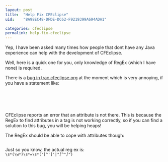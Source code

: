 ```yaml
---
layout: post
title:  "Help Fix CFEclipse"
uid:	"8A98EC48-DFDE-DC62-F9219399A694ADA1"

categories: cfeclipse
permalink: help-fix-cfeclipse
---
```

Yep, I have been asked many times how people that dont have any Java experience can help with the development of CFEclipse.

Well, here is a quick one for you, only knowledge of RegEx (which I have none) is required.

There is a <a href="http://trac.cfeclipse.org/cfeclipse/ticket/15">bug in trac.cfeclipse.org</a> at the moment which is very annoying, if you have a statement like:

<code>
<cfif ListGetAt(i,1,"=") neq "errorType">

</cfif>
</code>

CFEclipse reports an error that an attribute is not there. This is because the RegEx to find attributes in a tag is not working correctly, so if you can find a solution to this bug, you will be helping heaps!

The RegEx should be able to cope with attributes though:
<code>
<cfparam name="url.item" default="thingy" />
</code>

Just so you know, the actual reg ex is:
<code>
\s*(\w*)\s*=\s*('[^']*'|"[^"]*")
</code>